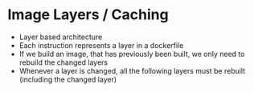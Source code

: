 # Image Layers / Caching
- Layer based architecture
- Each instruction represents a layer in a dockerfile
- If we build an image, that has previously been built, we only need to rebuild the changed layers
- Whenever a layer is changed, all the following layers must be rebuilt (including the changed layer)